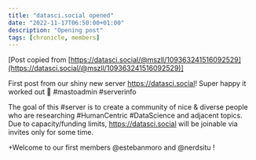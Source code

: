 ```yaml
---
title: "datasci.social opened"
date: "2022-11-17T06:50:00+01:00"
description: "Opening post"
tags: [chronicle, members]
---
```


[Post copied from [https://datasci.social/@mszll/109363241516092529](https://datasci.social/@mszll/109363241516092529)]

First post from our shiny new server https://datasci.social! Super happy it worked out 🥳  #mastoadmin #serverinfo

The goal of this #server is to create a community of nice & diverse people who are researching #HumanCentric #DataScience and adjacent topics. Due to capacity/funding limits, https://datasci.social will be joinable via invites only for some time.

+Welcome to our first members @estebanmoro and @nerdsitu !